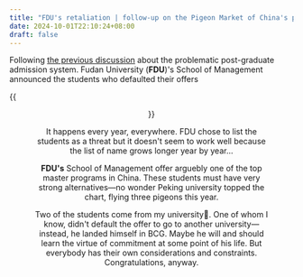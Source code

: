 ```yaml
---
title: "FDU's retaliation | follow-up on the Pigeon Market of China's post-graduate admission"
date: 2024-10-01T22:10:24+08:00
draft: false
---
```


Following [the previous discussion](/posts/grad_school_enrollment_in_china/) about the problematic post-graduate admission system. Fudan University (**FDU**)'s School of Management announced the students who defaulted their offers

{{<figure align="center" src="/pilot_class_market/defaults_eng.jpeg" caption="FDU university annouced the **name and their undergraduate affiliation** of the students who defaulted their offer. (translated version) original archived [here](/pilot_class_market/defaults_original.jpeg). original [link](https://www.fdsm.fudan.edu.cn/upec/upec1556954679253)." width="100%">}}

It happens every year, everywhere. FDU chose to list the students as a threat but it doesn't seem to work well because the list of name grows longer year by year...

**FDU's** School of Management offer arguebly one of the top master programs in China. These students must have very strong alternatives—no wonder Peking university topped the chart, flying three pigeons this year. 

Two of the students come from my university🤣. One of whom I know, didn't default the offer to go to another university—instead, he landed himself in BCG. Maybe he will and should learn the virtue of commitment at some point of his life. But everybody has their own considerations and constraints. Congratulations, anyway.
